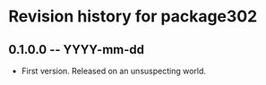 # Revision history for package302

## 0.1.0.0 -- YYYY-mm-dd

* First version. Released on an unsuspecting world.
